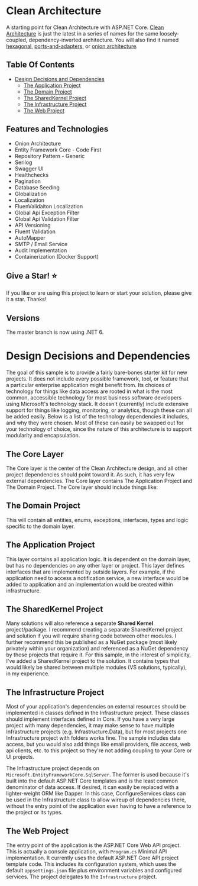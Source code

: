 # Clean Architecture

A starting point for Clean Architecture with ASP.NET Core. [Clean Architecture](https://8thlight.com/blog/uncle-bob/2012/08/13/the-clean-architecture.html) is just the latest in a series of names for the same loosely-coupled, dependency-inverted architecture. You will also find it named [hexagonal](http://alistair.cockburn.us/Hexagonal+architecture), [ports-and-adapters](http://www.dossier-andreas.net/software_architecture/ports_and_adapters.html), or [onion architecture](http://jeffreypalermo.com/blog/the-onion-architecture-part-1/).

## Table Of Contents
  
- [Design Decisions and Dependencies](#design-decisions-and-dependencies)
  * [The Application Project](#the-application-project)
  * [The Domain Project](#the-domain-project)
  * [The SharedKernel Project](#the-sharedkernel-project)
  * [The Infrastructure Project](#the-infrastructure-project)
  * [The Web Project](#the-web-project)  


## Features and Technologies
 - Onion Architecture
 - Entity Framework Core - Code First
 - Repository Pattern - Generic
 - Serilog
 - Swagger UI
 - Healthchecks
 - Pagination      
 - Database Seeding
 - Globalization
 - Localization
 - FluenValidaiton Localization
 - Global Api Exception Filter
 - Global Api Validation Filter
 - API Versioning
 - Fluent Validation
 - AutoMapper
 - SMTP / Email Service 
 - Audit Implementation
 - Containerization (Docker Support)
 

## Give a Star! :star:
If you like or are using this project to learn or start your solution, please give it a star. Thanks!
 
## Versions

The master branch is now using .NET 6.

# Design Decisions and Dependencies

The goal of this sample is to provide a fairly bare-bones starter kit for new projects. It does not include every possible framework, tool, or feature that a particular enterprise application might benefit from. Its choices of technology for things like data access are rooted in what is the most common, accessible technology for most business software developers using Microsoft's technology stack. It doesn't (currently) include extensive support for things like logging, monitoring, or analytics, though these can all be added easily. Below is a list of the technology dependencies it includes, and why they were chosen. Most of these can easily be swapped out for your technology of choice, since the nature of this architecture is to support modularity and encapsulation.

## The Core Layer

The Core layer is the center of the Clean Architecture design, and all other project dependencies should point toward it. As such, it has very few external dependencies. 
The Core layer contains The Application Project and The Domain Project. The Core layer should include things like:

## The Domain Project
This will contain all entities, enums, exceptions, interfaces, types and logic specific to the domain layer.

## The Application Project

This layer contains all application logic. It is dependent on the domain layer, but has no dependencies on any other layer or project. This layer defines interfaces that are implemented by outside layers. For example, if the application need to access a notification service, a new interface would be added to application and an implementation would be created within infrastructure.

## The SharedKernel Project

Many solutions will also reference a separate **Shared Kernel** project/package. I recommend creating a separate SharedKernel project and solution if you will require sharing code between other modules. I further recommend this be published as a NuGet package (most likely privately within your organization) and referenced as a NuGet dependency by those projects that require it. For this sample, in the interest of simplicity, I've added a SharedKernel project to the solution. It contains types that would likely be shared between multiple modules (VS solutions, typically), in my experience. 

## The Infrastructure Project

Most of your application's dependencies on external resources should be implemented in classes defined in the Infrastructure project. These classes should implement interfaces defined in Core. If you have a very large project with many dependencies, it may make sense to have multiple Infrastructure projects (e.g. Infrastructure.Data), but for most projects one Infrastructure project with folders works fine. The sample includes data access, but you would also add things like email providers, file access, web api clients, etc. to this project so they're not adding coupling to your Core or UI projects.

The Infrastructure project depends on `Microsoft.EntityFrameworkCore.SqlServer`. The former is used because it's built into the default ASP.NET Core templates and is the least common denominator of data access. If desired, it can easily be replaced with a lighter-weight ORM like Dapper. In this case, ConfigureServices class can be used in the Infrastructure class to allow wireup of dependencies there, without the entry point of the application even having to have a reference to the project or its types.

## The Web Project

The entry point of the application is the ASP.NET Core Web API project. This is actually a console application, with  `Program.cs` Minimal API implementation. It currently uses the default  ASP.NET Core API project template code. This includes its configuration system, which uses the default `appsettings.json` file plus environment variables and configured services. The project delegates to the `Infrastructure` project.
